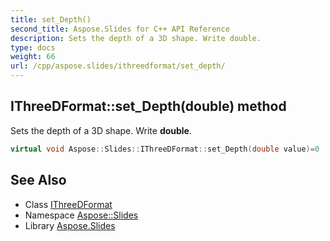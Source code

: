 ```yaml
---
title: set_Depth()
second_title: Aspose.Slides for C++ API Reference
description: Sets the depth of a 3D shape. Write double.
type: docs
weight: 66
url: /cpp/aspose.slides/ithreedformat/set_depth/
---
```

## IThreeDFormat::set_Depth(double) method


Sets the depth of a 3D shape. Write **double**.

```cpp
virtual void Aspose::Slides::IThreeDFormat::set_Depth(double value)=0
```

## See Also

* Class [IThreeDFormat](./)
* Namespace [Aspose::Slides](../)
* Library [Aspose.Slides](../../)